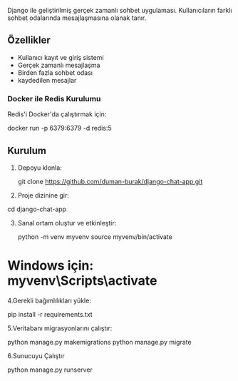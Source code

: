 Django ile geliştirilmiş gerçek zamanlı sohbet uygulaması. Kullanıcıların farklı sohbet odalarında mesajlaşmasına olanak tanır.

## Özellikler

- Kullanıcı kayıt ve giriş sistemi
- Gerçek zamanlı mesajlaşma
- Birden fazla sohbet odası
- kaydedilen mesajlar

###  Docker ile Redis Kurulumu
Redis'i Docker'da çalıştırmak için:

docker run -p 6379:6379 -d redis:5


## Kurulum

1. Depoyu klonla:

   git clone https://github.com/duman-burak/django-chat-app.git

   
2. Proje dizinine gir:
   
  cd django-chat-app


3. Sanal ortam oluştur ve etkinleştir:

   python -m venv myvenv
   source myvenv/bin/activate
 # Windows için: myvenv\Scripts\activate


4.Gerekli bağımlılıkları yükle:
   
  pip install -r requirements.txt


5.Veritabanı migrasyonlarını çalıştır:

  python manage.py makemigrations
  python manage.py migrate


6.Sunucuyu Çalıştır
  
  python manage.py runserver
